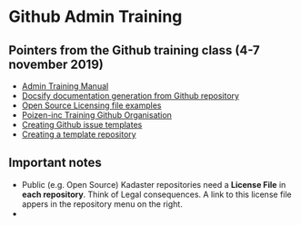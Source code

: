 # Github Admin Training
## Pointers from the Github training class (4-7 november 2019)
- [Admin Training Manual](https://githubtraining.github.io/admin-training)
- [Docsify documentation generation from Github repository](https://docsify.js.org)
- [Open Source Licensing file examples](https://choosealicense.com)
- [Poizen-inc Training Github Organisation](https://github.com/poizen-inc)
- [Creating Github issue templates](https://help.github.com/en/github/building-a-strong-community/about-issue-and-pull-request-templates)
- [Creating a template repository](https://help.github.com/en/github/creating-cloning-and-archiving-repositories/creating-a-template-repository)

## Important notes
- Public (e.g. Open Source) Kadaster repositories need a **License File** in **each repository**. Think of Legal consequences. A link to this license file appers in the repository menu on the right.
- 
